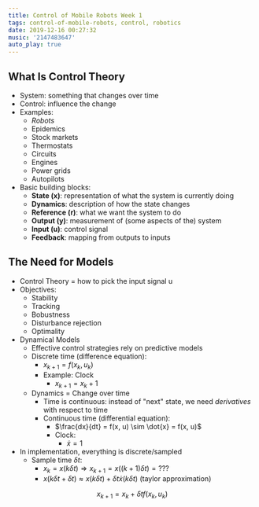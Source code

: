 ```yaml
---
title: Control of Mobile Robots Week 1
tags: control-of-mobile-robots, control, robotics
date: 2019-12-16 00:27:32
music: '2147483647'
auto_play: true
---
```



<script type="text/x-mathjax-config">
MathJax.Hub.Config({
  tex2jax: {inlineMath: [['$','$'], ['\\(','\\)']]}
});
</script>
<script type="text/javascript" async
  src="https://cdnjs.cloudflare.com/ajax/libs/mathjax/2.7.5/MathJax.js?config=TeX-MML-AM_CHTML">
</script>

## What Is Control Theory

- System: something that changes over time
- Control: influence the change
- Examples:
  - *Robots*
  - Epidemics
  - Stock markets
  - Thermostats
  - Circuits
  - Engines
  - Power grids
  - Autopilots
- Basic building blocks:
  - **State (x)**: representation of what the system is currently doing
  - **Dynamics**: description of how the state changes
  - **Reference (r)**: what we want the system to do
  - **Output (y)**: measurement of (some aspects of the) system
  - **Input (u)**: control signal
  - **Feedback**: mapping from outputs to inputs

## The Need for Models

- Control Theory = how to pick the input signal u
- Objectives:
  - Stability
  - Tracking
  - Bobustness
  - Disturbance rejection
  - Optimality
- Dynamical Models
  - Effective control strategies rely on predictive models
  - Discrete time (difference equation):
    - $x_{k+1} = f(x_k, u_k)$
    - Example: Clock
      - $x_{k+1} = x_k + 1$
  - Dynamics = Change over time
    - Time is continuous: instead of "next" state, we need *derivatives* with respect to time
    - Continuous time (differential equation):
      - $\frac{dx}{dt} = f(x, u) \sim \dot{x} = f(x, u)$
      - Clock:
        - $\dot{x} = 1$
- In implementation, everything is discrete/sampled
  - Sample time $\delta t$:
    - $x_k = x(k \delta t) \Rightarrow x_{k+1} = x((k+1) \delta t) = ???$
    - $x(k \delta t + \delta t) \approx x(k \delta t) + \delta t \dot{x}(k \delta t)$ (taylor approximation)

$$
x_{k+1} = x_k + \delta t f(x_k, u_k)
$$